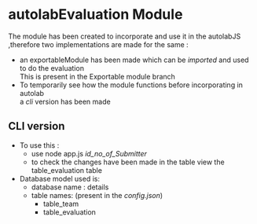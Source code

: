 # autolabEvaluation Module
 The module has been created to incorporate and use it in the autolabJS ,therefore two implementations are made for the same :  
* an exportableModule has been made which can be _imported_ and used to do the evaluation  
This is present in the Exportable module branch
* To temporarily see how the module functions  before incorporating in autolab  
	a *cli* version has been made

## CLI version
* To use this :  
	* use node app.js *id_no_of_Submitter*
	* to check the changes have been made in the table view the table_evaluation table
*	Database model used is:  
	* database name : details
	* table names: (present in the _config.json_)
		* table_team 
		* table_evaluation
   
    
